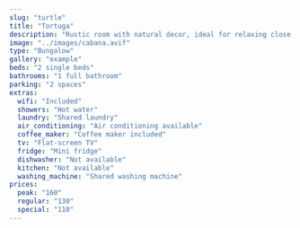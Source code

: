 ```yaml
---
slug: "turtle"
title: "Tortuga"
description: "Rustic room with natural decor, ideal for relaxing close to nature."
image: "../images/cabana.avif"
type: "Bungalow"
gallery: "example"
beds: "2 single beds"
bathrooms: "1 full bathroom"
parking: "2 spaces"
extras:
  wifi: "Included"
  showers: "Hot water"
  laundry: "Shared laundry"
  air_conditioning: "Air conditioning available"
  coffee_maker: "Coffee maker included"
  tv: "Flat-screen TV"
  fridge: "Mini fridge"
  dishwasher: "Not available"
  kitchen: "Not available"
  washing_machine: "Shared washing machine"
prices:
  peak: "160"
  regular: "130"
  special: "110"
---
```

